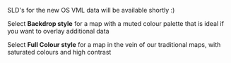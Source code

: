 SLD's for the new OS VML data will be available shortly :)

Select **Backdrop style** for a map with a muted colour palette that is ideal if you want to overlay additional data

Select **Full Colour style** for a map in the vein of our traditional maps, with saturated colours and high contrast
